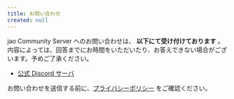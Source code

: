 ```yaml
---
title: お問い合わせ
created: null
---
```


jao Community Server へのお問い合わせは、 **以下にて受け付けております** 。  
内容によっては、回答までにお時間をいただいたり、お答えできない場合がございます。予めご了承ください。

- [公式 Discord サーバ](https://discord.gg/jaoafa)

お問い合わせを送信する前に、[プライバシーポリシー](/policy/privacy/) をご確認ください。
